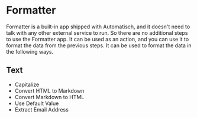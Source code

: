 # Formatter

Formatter is a built-in app shipped with Automatisch, and it doesn't need to talk with any other external service to run. So there are no additional steps to use the Formatter app. It can be used as an action, and you can use it to format the data from the previous steps. It can be used to format the data in the following ways.

## Text

- Capitalize
- Convert HTML to Markdown
- Convert Markdown to HTML
- Use Default Value
- Extract Email Address
